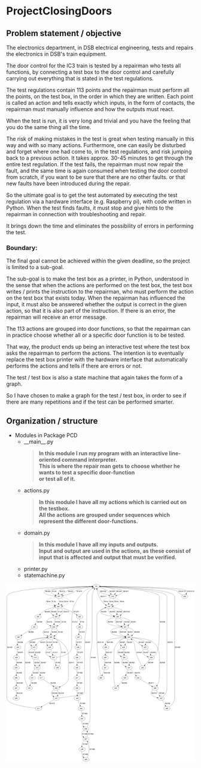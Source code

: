 # ProjectClosingDoors

## Problem statement / objective

The electronics department, in DSB electrical engineering, tests and repairs the electronics in DSB's train equipment.

The door control for the IC3 train is tested by a repairman who tests all functions, by connecting a test box to the door control and carefully carrying out everything that is stated in the test regulations.

The test regulations contain 113 points and the repairman must perform all the points, on the test box, in the order in which they are written. Each point is called an action and tells exactly which inputs, in the form of contacts, the repairman must manually influence and how the outputs must react.

When the test is run, it is very long and trivial and you have the feeling that you do the same thing all the time.

The risk of making mistakes in the test is great when testing manually in this way and with so many actions. Furthermore, one can easily be disturbed and forget where one had come to, in the test regulations, and risk jumping back to a previous action. It takes approx. 30-45 minutes to get through the entire test regulation. If the test fails, the repairman must now repair the fault, and the same time is again consumed when testing the door control from scratch, if you want to be sure that there are no other faults.
or that new faults have been introduced during the repair.

So the ultimate goal is to get the test automated by executing the test regulation via a hardware interface (e.g. Raspberry pi), with code written in Python. When the test finds faults, it must stop and give hints to the repairman in connection with troubleshooting and repair.

It brings down the time and eliminates the possibility of errors in performing the test.

### Boundary:

The final goal cannot be achieved within the given deadline, so the project is limited to a sub-goal.

The sub-goal is to make the test box as a printer, in Python, understood in the sense that when the actions are performed on the test box, the test box writes / prints the instruction to the repairman, who must perform the action on the test box that exists today. When the repairman has influenced the input, it must also be answered whether the output is correct in the given action, so that it is also part of the instruction. If there is an error, the repairman will receive an error message.

The 113 actions are grouped into door functions, so that the repairman can in practice choose whether all or a specific door function is to be tested.

That way, the product ends up being an interactive test where the test box asks the repairman to perform the actions. The intention is to eventually replace the test box printer with the hardware interface that automatically performs the actions
and tells if there are errors or not.

The test / test box is also a state machine that again takes the form of a graph.

So I have chosen to make a graph for the test / test box, in order to see if there are many repetitions and if the test can be performed smarter.

## Organization / structure

- Modules in Package PCD
    - \_\_main__.py
      > **In this module I run my program with an interactive line-oriented command interpreter.\
      This is where the repair man gets to choose whether he wants to test a specific door-function\
      or test all of it.**
    - actions.py
      > **In this module I have all my actions which is carried out on the testbox.\
      All the actions are grouped under sequences which represent the different door-functions.**
    - domain.py
      > **In this module I have all my inputs and outputs.\
      Input and output are used in the actions, as these consist of input that is affected and output that must be verified.**
    - printer.py
    - statemachine.py
    
![Image of Yaktocat](PCD/State_machine.png)